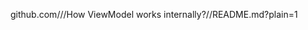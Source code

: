 github.com/<pkvarnwal>/<AndroidSupport>/How ViewModel works internally?/<master>/README.md?plain=1

